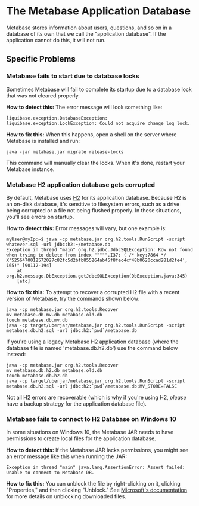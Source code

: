 # The Metabase Application Database

Metabase stores information about users, questions, and so on in a database of its own that we call the "application database". If the application cannot do this, it will not run.

## Specific Problems

### Metabase fails to start due to database locks

Sometimes Metabase will fail to complete its startup due to a database lock that was not cleared properly. 

**How to detect this:** The error message will look something like:

```
liquibase.exception.DatabaseException: liquibase.exception.LockException: Could not acquire change log lock.
```

**How to fix this:** When this happens, open a shell on the server where Metabase is installed and run:

```
java -jar metabase.jar migrate release-locks
```

This command will manually clear the locks. When it's done, restart your Metabase instance.

### Metabase H2 application database gets corrupted

By default, Metabase uses [H2][what-is-h2] for its application database. Because H2 is an on-disk database, it's sensitive to filesystem errors, such as a drive being corrupted or a file not being flushed properly. In these situations, you'll see errors on startup. 

**How to detect this:** Error messages will vary, but one example is:

```
myUser@myIp:~$ java -cp metabase.jar org.h2.tools.RunScript -script whatever.sql -url jdbc:h2:~/metabase.db
Exception in thread "main" org.h2.jdbc.JdbcSQLException: Row not found when trying to delete from index """"".I37: ( /* key:7864 */ X'5256470012572027c82fc5d2bfb855264ab45f8fec4cf48b0620ccad281d2fe4', 165)" [90112-194]
    at org.h2.message.DbException.getJdbcSQLException(DbException.java:345)
    [etc]
```

**How to fix this:** To attempt to recover a corrupted H2 file with a recent version of Metabase, try the commands shown below:

```
java -cp metabase.jar org.h2.tools.Recover
mv metabase.db.mv.db metabase.old.db
touch metabase.db.mv.db
java -cp target/uberjar/metabase.jar org.h2.tools.RunScript -script metabase.db.h2.sql -url jdbc:h2:`pwd`/metabase.db
```

If you're using a legacy Metabase H2 application database (where the database file is named 'metabase.db.h2.db') use the command below instead:

```
java -cp metabase.jar org.h2.tools.Recover
mv metabase.db.h2.db metabase.old.db
touch metabase.db.h2.db
java -cp target/uberjar/metabase.jar org.h2.tools.RunScript -script metabase.db.h2.sql -url jdbc:h2:`pwd`/metabase.db;MV_STORE=FALSE
```

Not all H2 errors are recoverable (which is why if you're using H2, _please_ have a backup strategy for the application database file).

### Metabase fails to connect to H2 Database on Windows 10

In some situations on Windows 10, the Metabase JAR needs to have permissions to create local files for the application database. 

**How to detect this:** If the Metabase JAR lacks permissions, you might see an error message like this when running the JAR:

```
Exception in thread "main" java.lang.AssertionError: Assert failed: Unable to connect to Metabase DB.
```

**How to fix this:** You can unblock the file by right-clicking on it, clicking "Properties," and then clicking "Unblock." See [Microsoft's documentation][ms-unblocking-file] for more details on unblocking downloaded files.

[ms-unblocking-file]: https://blogs.msdn.microsoft.com/delay/p/unblockingdownloadedfile/
[what-is-h2]: /faq/setup/what-is-h2.html
